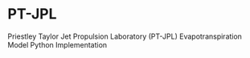 # PT-JPL
Priestley Taylor Jet Propulsion Laboratory (PT-JPL) Evapotranspiration Model Python Implementation
